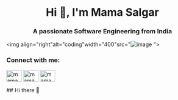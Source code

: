 <h1 align="center">Hi 👋, I'm Mama Salgar</h1>
<h3 align="center">A passionate Software Engineering from India</h3>

<img align="right"alt="coding"width="400"src="![image](https://github.com/user-attachments/assets/6b1f6854-e5f9-49a4-b089-ca589de76163)
">

<h3 align="left">Connect with me:</h3>
<p align="left">
<a href="https://linkedin.com/in/mama salgar" target="blank"><img align="center" src="https://raw.githubusercontent.com/rahuldkjain/github-profile-readme-generator/master/src/images/icons/Social/linked-in-alt.svg" alt="mama salgar" height="30" width="40" /></a>
<a href="https://instagram.com/mama_salgar_08" target="blank"><img align="center" src="https://raw.githubusercontent.com/rahuldkjain/github-profile-readme-generator/master/src/images/icons/Social/instagram.svg" alt="mama_salgar_08" height="30" width="40" /></a>
<a href="https://www.youtube.com/c/mama salgar" target="blank"><img align="center" src="https://raw.githubusercontent.com/rahuldkjain/github-profile-readme-generator/master/src/images/icons/Social/youtube.svg" alt="mama salgar" height="30" width="40" /></a>
</p>## Hi there 👋

<!--
**mamasalgar/mamasalgar** is a ✨ _special_ ✨ repository because its `README.md` (this file) appears on your GitHub profile.

Here are some ideas to get you started:

- 🔭 I’m currently working on ...
- 🌱 I’m currently learning ...
- 👯 I’m looking to collaborate on ...
- 🤔 I’m looking for help with ...
- 💬 Ask me about ...
- 📫 How to reach me: ...
- 😄 Pronouns: ...
- ⚡ Fun fact: ...
-->
